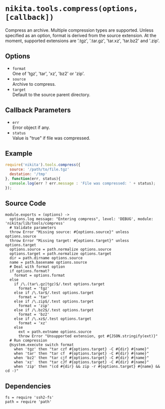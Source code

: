 
# `nikita.tools.compress(options, [callback])`

Compress an archive. Multiple compression types are supported. Unless
specified as an option, format is derived from the source extension. At the
moment, supported extensions are '.tgz', '.tar.gz', 'tar.xz', 'tar.bz2' and '.zip'.

## Options

* `format`   
  One of 'tgz', 'tar', 'xz', 'bz2' or 'zip'.   
* `source`   
  Archive to compress.   
* `target`   
  Default to the source parent directory.   

## Callback Parameters

* `err`   
  Error object if any.   
* `status`   
  Value is "true" if file was compressed.   

## Example

```javascript
require('nikita').tools.compress({
  source: '/path/to/file.tgz'
  destation: '/tmp'
}, function(err, status){
  console.log(err ? err.message : 'File was compressed: ' + status);
});
```

## Source Code

    module.exports = (options) ->
      options.log message: "Entering compress", level: 'DEBUG', module: 'nikita/lib/tools/compress'
      # Validate parameters
      throw Error "Missing source: #{options.source}" unless options.source
      throw Error "Missing target: #{options.target}" unless options.target
      options.source = path.normalize options.source
      options.target = path.normalize options.target
      dir = path.dirname options.source
      name = path.basename options.source
      # Deal with format option
      if options.format?
        format = options.format
      else
        if /\.(tar\.gz|tgz)$/.test options.target
          format = 'tgz'
        else if /\.tar$/.test options.target
          format = 'tar'
        else if /\.zip$/.test options.target
          format = 'zip'
        else if /\.bz2$/.test options.target
          format = 'bz2'
        else if /\.xz$/.test options.target
          format = 'xz'
        else
          ext = path.extname options.source
          throw Error "Unsupported extension, got #{JSON.stringify(ext)}"
      # Run compression
      @system.execute switch format
        when 'tgz' then "tar czf #{options.target} -C #{dir} #{name}"
        when 'tar' then "tar cf  #{options.target} -C #{dir} #{name}"
        when 'bz2' then "tar cjf #{options.target} -C #{dir} #{name}"
        when 'xz'  then "tar cJf #{options.target} -C #{dir} #{name}"
        when 'zip' then "(cd #{dir} && zip -r #{options.target} #{name} && cd -)"

## Dependencies

    fs = require 'ssh2-fs'
    path = require 'path'
